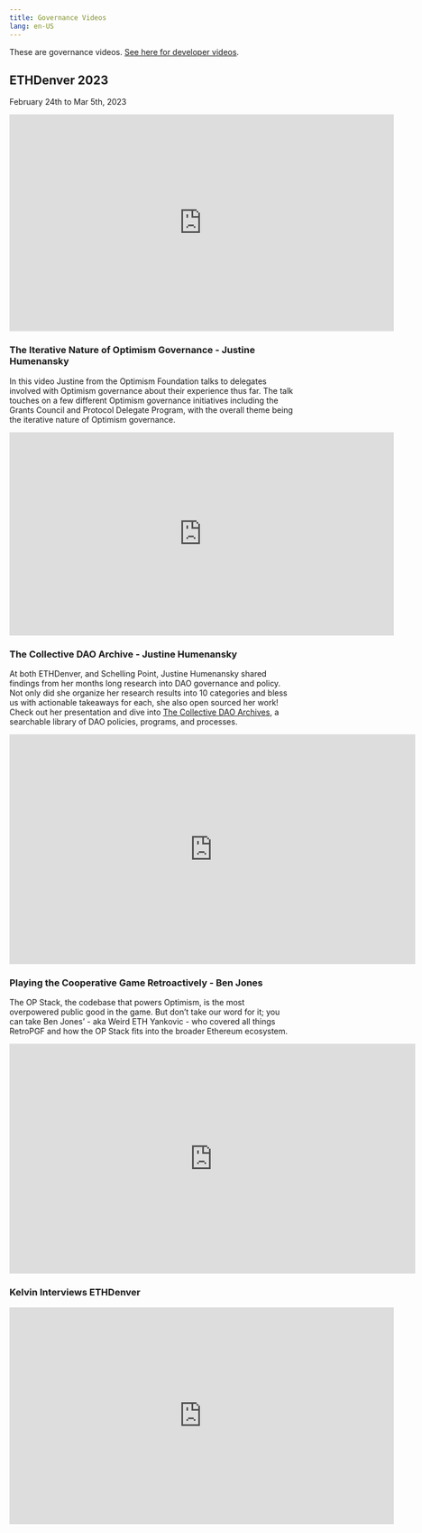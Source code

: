 ```yaml
---
title: Governance Videos
lang: en-US
---
```


These are governance videos.
[See here for developer videos](../developers/media.md).


## ETHDenver 2023 

February 24th to Mar 5th, 2023

<iframe width="682" height="384" src="https://www.youtube.com/embed/Q5TL_AJhuro" title="Optimism at ETHDenver 2023" frameborder="0" allow="accelerometer; autoplay; clipboard-write; encrypted-media; gyroscope; picture-in-picture; web-share" allowfullscreen></iframe>


### The Iterative Nature of Optimism Governance - Justine Humenansky

In this video Justine from the Optimism Foundation talks to delegates involved with Optimism governance about their experience thus far. 
The talk touches on a few different Optimism governance initiatives including the Grants Council and Protocol Delegate Program, with the overall theme being the iterative nature of Optimism governance.


<iframe width="682" height="360" src="https://www.youtube.com/embed/I18fHyVpFg0" title="The Iterative Nature of Optimism Governance" frameborder="0" allow="accelerometer; autoplay; clipboard-write; encrypted-media; gyroscope; picture-in-picture; web-share" allowfullscreen></iframe>


### The Collective DAO Archive - Justine Humenansky

At both ETHDenver, and Schelling Point, Justine Humenansky shared findings from her months long research into DAO governance and policy. Not only did she organize her research results into 10 categories and bless us with actionable takeaways for each, she also open sourced her work! Check out her presentation and dive into [The Collective DAO Archives](https://www.notion.so/1ffe90c038a64f309af46009895495c6?ref=the-optimistic-dev-blog), a searchable library of DAO policies, programs, and processes.

<iframe width="720" height="407" src="https://www.youtube.com/embed/-szn6codPOk" title="The Collective DAO Archives by Justine Humenansky" frameborder="0" allow="accelerometer; autoplay; clipboard-write; encrypted-media; gyroscope; picture-in-picture; web-share" allowfullscreen></iframe>


### Playing the Cooperative Game Retroactively - Ben Jones 

The OP Stack, the codebase that powers Optimism, is the most overpowered public good in the game. But don’t take our word for it; you can take Ben Jones’ - aka Weird ETH Yankovic - who covered all things RetroPGF and how the OP Stack fits into the broader Ethereum ecosystem.

<iframe width="720" height="407" src="https://www.youtube.com/embed/Ll-iAJeueG4" title="Playing the Cooperative Game, ♻️🔴✨Retroactively✨🔴♻️ with Ben Jones" frameborder="0" allow="accelerometer; autoplay; clipboard-write; encrypted-media; gyroscope; picture-in-picture; web-share" allowfullscreen></iframe>


### Kelvin Interviews ETHDenver

<iframe width="682" height="384" src="https://www.youtube.com/embed/TXDqMrjPAKg" title="Kelvin Does Denver" frameborder="0" allow="accelerometer; autoplay; clipboard-write; encrypted-media; gyroscope; picture-in-picture; web-share" allowfullscreen></iframe>

